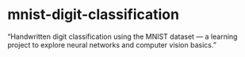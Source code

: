 # mnist-digit-classification
“Handwritten digit classification using the MNIST dataset — a learning project to explore neural networks and computer vision basics.”
